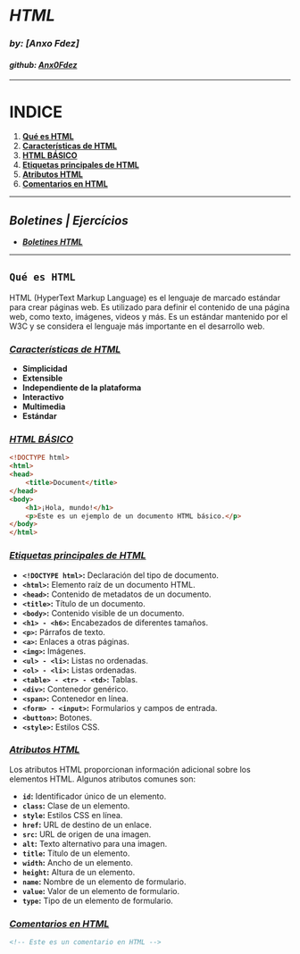  # ***HTML***
### *by: [Anxo Fdez]*
#### *github: [Anx0Fdez](https://github.com/Anx0Fdez)*

---
# **INDICE**
1. [**Qué es HTML**](#qué-es-html)
2. [**Características de HTML**](#características-de-html)
3. [**HTML BÁSICO**](#html-básico)
4. [**Etiquetas principales de HTML**](#etiquetas-principales-de-html)
5. [**Atributos HTML**](#atributos-html)
6. [**Comentarios en HTML**](#comentarios-en-html)
---
## ***Boletines | Ejercícios***
- [***Boletines HTML***]()
---
## `Qué es HTML`
HTML (HyperText Markup Language) es el lenguaje de marcado estándar para crear páginas web. Es utilizado para definir el contenido de una página web, como texto, imágenes, videos y más. Es un estándar mantenido por el W3C y se considera el lenguaje más importante en el desarrollo web.
### ***<u>Características de HTML</u>***
- **Simplicidad** 
- **Extensible** 
- **Independiente de la plataforma** 
- **Interactivo** 
- **Multimedia**
- **Estándar** 

### ***<u>HTML BÁSICO</u>***
```html
<!DOCTYPE html>
<html>
<head>
    <title>Document</title>
</head>
<body>
    <h1>¡Hola, mundo!</h1>
    <p>Este es un ejemplo de un documento HTML básico.</p>
</body>
</html>
```
### ***<u>Etiquetas principales de HTML</u>***

- **`<!DOCTYPE html>`:** Declaración del tipo de documento.
- **`<html>`:** Elemento raíz de un documento HTML.
- **`<head>`:** Contenido de metadatos de un documento.
- **`<title>`:** Título de un documento.
- **`<body>`:** Contenido visible de un documento.
- **`<h1> - <h6>`:** Encabezados de diferentes tamaños.
- **`<p>`:** Párrafos de texto.
- **`<a>`:** Enlaces a otras páginas.
- **`<img>`:** Imágenes.
- **`<ul> - <li>`:** Listas no ordenadas.
- **`<ol> - <li>`:** Listas ordenadas.
- **`<table> - <tr> - <td>`:** Tablas.
- **`<div>`:** Contenedor genérico.
- **`<span>`:** Contenedor en línea.
- **`<form> - <input>`:** Formularios y campos de entrada.
- **`<button>`:** Botones.
- **`<style>`:** Estilos CSS.

### ***<u>Atributos HTML</u>***
Los atributos HTML proporcionan información adicional sobre los elementos HTML. Algunos atributos comunes son:
- **`id`:** Identificador único de un elemento.
- **`class`:** Clase de un elemento.
- **`style`:** Estilos CSS en línea.
- **`href`:** URL de destino de un enlace.
- **`src`:** URL de origen de una imagen.
- **`alt`:** Texto alternativo para una imagen.
- **`title`:** Título de un elemento.
- **`width`:** Ancho de un elemento.
- **`height`:** Altura de un elemento.
- **`name`:** Nombre de un elemento de formulario.
- **`value`:** Valor de un elemento de formulario.
- **`type`:** Tipo de un elemento de formulario.

### ***<u>Comentarios en HTML</u>***
```html
<!-- Este es un comentario en HTML -->
```
